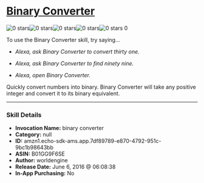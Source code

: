# [Binary Converter](http://alexa.amazon.com/#skills/amzn1.echo-sdk-ams.app.7df89789-e870-4792-951c-9bc1b98643bb)
![0 stars](../../images/ic_star_border_black_18dp_1x.png)![0 stars](../../images/ic_star_border_black_18dp_1x.png)![0 stars](../../images/ic_star_border_black_18dp_1x.png)![0 stars](../../images/ic_star_border_black_18dp_1x.png)![0 stars](../../images/ic_star_border_black_18dp_1x.png) 0

To use the Binary Converter skill, try saying...

* *Alexa, ask Binary Converter to convert thirty one.*

* *Alexa, ask Binary Converter to find ninety nine.*

* *Alexa, open Binary Converter.*

Quickly convert numbers into binary. Binary Converter will take any positive integer and convert it to its binary equivalent.

***

### Skill Details

* **Invocation Name:** binary converter
* **Category:** null
* **ID:** amzn1.echo-sdk-ams.app.7df89789-e870-4792-951c-9bc1b98643bb
* **ASIN:** B01GG9F6SE
* **Author:** worldengine
* **Release Date:** June 6, 2016 @ 06:08:38
* **In-App Purchasing:** No
